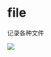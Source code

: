 # file

记录各种文件

![](http://upload-images.jianshu.io/upload_images/2544184-f0d9367311e2b4a8.jpg?imageMogr2/auto-orient/strip%7CimageView2/2/w/1240)








